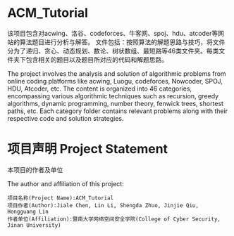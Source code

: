 # ACM_Tutorial
该项目包含对acwing、洛谷、codeforces、牛客网、spoj、hdu、atcoder等网站的算法题目进行分析与解答。
文件包括：按照算法的解题思路与技巧，将文件分为了递归、贪心、动态规划、数论、树状数组、最短路等46类文件夹。每类文件夹下包含相关的题目以及题目所对应的代码和解题思路。

The project involves the analysis and solution of algorithmic problems from online coding platforms like acwing, Luogu, codeforces, Nowcoder, SPOJ, HDU, Atcoder, etc. 
The content is organized into 46 categories, encompassing various algorithmic techniques such as recursion, greedy algorithms, dynamic programming, number theory, fenwick trees, shortest paths, etc. Each category folder contains relevant problems along with their respective code and solution strategies.
# 项目声明 Project Statement

本项目的作者及单位

The author and affiliation of this project:
```
项目名称(Project Name):ACM_Tutorial
项目作者(Author):Jiale Chen, Lin Li, Shengda Zhuo, Jinjie Qiu, Hongguang Lin
作者单位(Affiliation):暨南大学网络空间安全学院(College of Cyber Security, Jinan University)
```
